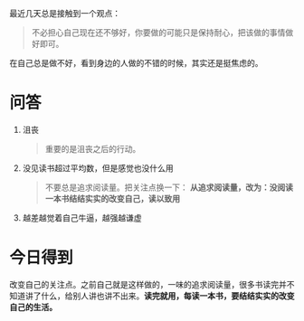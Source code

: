 最近几天总是接触到一个观点：
> 不必担心自己现在还不够好，你要做的可能只是保持耐心，把该做的事情做好即可。

在自己总是做不好，看到身边的人做的不错的时候，其实还是挺焦虑的。

# 问答

1. 沮丧
	> 重要的是沮丧之后的行动。

2. 没见读书超过平均数，但是感觉也没什么用
	> 不要总是追求阅读量。把关注点换一下：
	> **从追求阅读量，改为：没阅读一本书结结实实的改变自己，读以致用**

3. 越差越觉着自己牛逼，越强越谦虚

# 今日得到

改变自己的关注点。之前自己就是这样做的，一味的追求阅读量，很多书读完并不知道讲了什么，给别人讲也讲不出来。**读完就用，每读一本书，要结结实实的改变自己的生活。**



